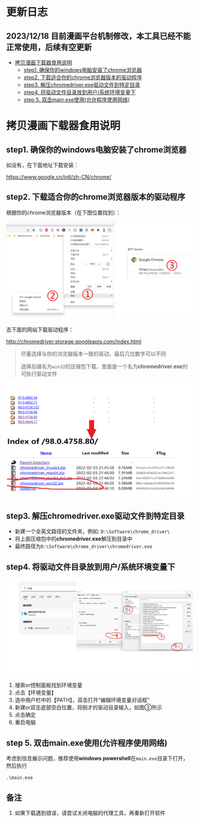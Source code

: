# 更新日志
## 2023/12/18 目前漫画平台机制修改，本工具已经不能正常使用，后续有空更新
- [ 拷贝漫画下载器食用说明](#head1)
  - [step1. 确保你的windows电脑安装了chrome浏览器](#head2)
  - [step2.  下载适合你的chrome浏览器版本的驱动程序](#head3)
  - [step3. 解压chromedriver.exe驱动文件到特定目录](#head4)
  - [step4. 将驱动文件目录放到用户/系统环境变量下](#head5)
  - [step 5. 双击main.exe使用(允许程序使用网络)](#head6)



# <span id="head1"> 拷贝漫画下载器食用说明</span>

## <span id="head2">step1. 确保你的windows电脑安装了chrome浏览器</span>

如没有，在下面地址下载安装：

https://www.google.cn/intl/zh-CN/chrome/



## <span id="head3">step2.  下载适合你的chrome浏览器版本的驱动程序</span>

根据你的chrome浏览器版本（在下图位置找到）：

<img src="https://github.com/Holy-Shine/copymanga-downloader/blob/main/img/1.png">

去下面的网站下载驱动程序：

http://chromedriver.storage.googleapis.com/index.html

> 尽量选择与你的浏览器版本一致的驱动，最后几位数字可以不同
>
> 选择后缀名为`win32`的压缩包下载，里面是一个名为**chromedriver.exe**的可执行驱动文件

<img src="https://github.com/Holy-Shine/copymanga-downloader/blob/main/img/2.png">

## <span id="head4">step3. 解压chromedriver.exe驱动文件到特定目录</span>

- 新建一个全英文路径的文件夹，例如: `D:\Software\chrome_driver\`
- 将上面压缩包中的**chromedriver.exe**解压到目录中
- 最终路径为`D:\Software\chrome_driver\chromedriver.exe`



## <span id="head5">step4. 将驱动文件目录放到用户/系统环境变量下</span>

<img src="https://github.com/Holy-Shine/copymanga-downloader/blob/main/img/3.png">

1. 搜索or控制面板找到环境变量
2. 点击【环境变量】
3. 选中用户栏中的【PATH】，双击打开“编辑环境变量对话框”
4. 新建or双击底部空白位置，将刚才的驱动目录输入，如图③所示
5. 点击确定
6. 重启电脑



## <span id="head6">step 5. 双击main.exe使用(允许程序使用网络)</span>
考虑到信息展示问题，推荐使用**windows powershell**在`main.exe`目录下打开，然后执行
```
.\main.exe
```

## 备注
1. 如果下载遇到错误，请尝试关闭电脑的代理工具，再重新打开软件
